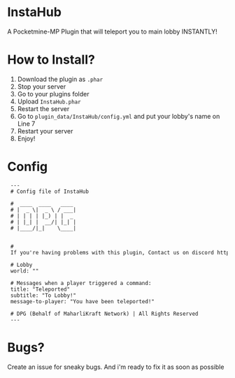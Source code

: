 # InstaHub
A Pocketmine-MP Plugin that will teleport you to main lobby INSTANTLY!

# How to Install?
1. Download the plugin as `.phar`
2. Stop your server
3. Go to your plugins folder
4. Upload `InstaHub.phar`
5. Restart the server
6. Go to `plugin_data/InstaHub/config.yml` and put your lobby's name on Line 7
7. Restart your server
8. Enjoy!

# Config
```
 ​--- 
 ​#​ Config file of InstaHub 
  
 ​#​  ____  ____   ____  
 ​#​ |  _ \|  _ \ / ___| 
 ​#​ | | | | |_) | |  _  
 ​#​ | |_| |  __/| |_| | 
 ​#​ |____/|_|    \____| 
 ​                     
  
 ​#​ If you're having problems with this plugin, Contact us on discord https://discord.thedpg.tk 
  
 ​#​ Lobby 
 ​world​: ​"​" 
  
 ​#​ Messages when a player triggered a command: 
 ​title​: ​"​Teleported​" 
 ​subtitle​: ​"​To Lobby!​" 
 ​message-to-player​: ​"​You have been teleported!​" 
  
 ​#​ DPG (Behalf of MaharliKraft Network) | All Rights Reserved 
 ​---
```
# Bugs?
Create an issue for sneaky bugs. And i'm ready to fix it as soon as possible

